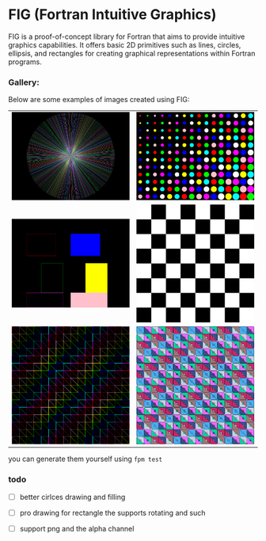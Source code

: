 # FIG (Fortran Intuitive Graphics)
FIG is a proof-of-concept library for Fortran that aims to provide intuitive graphics capabilities. It offers basic 2D primitives such as lines, circles, ellipsis, and rectangles for creating graphical representations within Fortran programs.

### Gallery:
Below are some examples of images created using FIG:

|   |   |
|---|---|
| ![](./assets/Radial%20Lines.png) | ![](./assets/circles_pattern.png) |
| ![](./assets/rect.png) | ![](./assets/checker.png)  |
| ![](./assets/triangles.png)| ![](./assets/cool_triangle_pattern.png)|

you can generate them yourself using `fpm test`

### todo
- [ ] better cirlces drawing and filling 
- [ ] pro drawing for rectangle the supports rotating and such
- [ ] support png and the alpha channel

